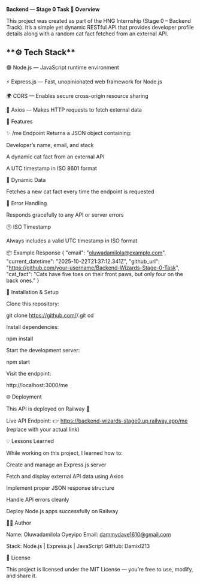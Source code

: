**</h1>Backend — Stage 0 Task</h1>
🚀 Overview**

This project was created as part of the HNG Internship (Stage 0 – Backend Track).
It’s a simple yet dynamic RESTful API that provides developer profile details along with a random cat fact fetched from an external API.

<h2>**⚙️ Tech Stack**</h2>

🟢 Node.js — JavaScript runtime environment

⚡ Express.js — Fast, unopinionated web framework for Node.js

🌍 CORS — Enables secure cross-origin resource sharing

🧠 Axios — Makes HTTP requests to fetch external data

🧠 Features

✨ /me Endpoint
Returns a JSON object containing:

Developer’s name, email, and stack

A dynamic cat fact from an external API

A UTC timestamp in ISO 8601 format

🧩 Dynamic Data

Fetches a new cat fact every time the endpoint is requested

💪 Error Handling

Responds gracefully to any API or server errors

🕒 ISO Timestamp

Always includes a valid UTC timestamp in ISO format

📦 Example Response
{
  "email": "oluwadamilola@example.com",
  "current_datetime": "2025-10-22T21:37:12.341Z",
  "github_url": "https://github.com/your-username/Backend-Wizards-Stage-0-Task",
  "cat_fact": "Cats have five toes on their front paws, but only four on the back ones."
}

🧱 Installation & Setup

Clone this repository:

git clone https://github.com/<your-username>/<repo-name>.git
cd <repo-name>


Install dependencies:

npm install


Start the development server:

npm start


Visit the endpoint:

http://localhost:3000/me

🌐 Deployment

This API is deployed on Railway
 🚄

Live API Endpoint:
👉 https://backend-wizards-stage0.up.railway.app/me
 (replace with your actual link)

💡 Lessons Learned

While working on this project, I learned how to:

Create and manage an Express.js server

Fetch and display external API data using Axios

Implement proper JSON response structure

Handle API errors cleanly

Deploy Node.js apps successfully on Railway

👨‍💻 Author

Name: Oluwadamilola Oyeyipo
Email: dammydave1610@gmail.com

Stack: Node.js | Express.js | JavaScript
GitHub: Damixl213

📜 License

This project is licensed under the MIT License — you’re free to use, modify, and share it.
